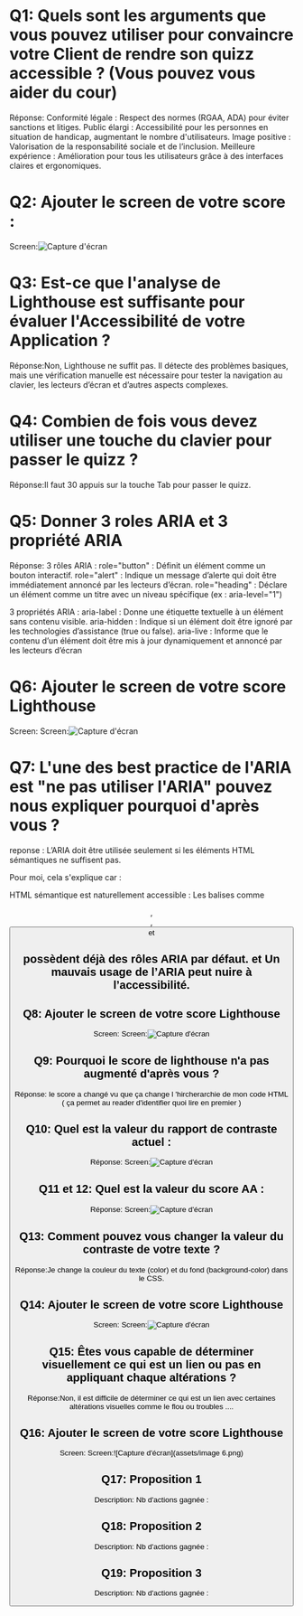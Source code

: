 # Q1: Quels sont les arguments que vous pouvez utiliser pour convaincre votre Client de rendre son quizz accessible ? (Vous pouvez vous aider du cour)
Réponse:
Conformité légale : Respect des normes (RGAA, ADA) pour éviter sanctions et litiges.
Public élargi : Accessibilité pour les personnes en situation de handicap, augmentant le nombre d'utilisateurs.
Image positive : Valorisation de la responsabilité sociale et de l’inclusion.
Meilleure expérience : Amélioration pour tous les utilisateurs grâce à des interfaces claires et ergonomiques.


# Q2: Ajouter le screen de votre score :
Screen:![Capture d'écran](assets/image.png)

# Q3: Est-ce que l'analyse de Lighthouse est suffisante pour évaluer l'Accessibilité de votre Application ?
Réponse:Non, Lighthouse ne suffit pas. Il détecte des problèmes basiques, mais une vérification manuelle est nécessaire pour tester la navigation au clavier, les lecteurs d’écran et d’autres aspects complexes.



# Q4: Combien de fois vous devez utiliser une touche du clavier pour passer le quizz ?
Réponse:Il faut 30 appuis sur la touche Tab pour passer le quizz.

# Q5: Donner 3 roles ARIA et 3 propriété ARIA
Réponse:
3 rôles ARIA :
role="button" : Définit un élément comme un bouton interactif.
role="alert" : Indique un message d’alerte qui doit être immédiatement annoncé par les lecteurs d’écran.
role="heading" : Déclare un élément comme un titre avec un niveau spécifique (ex : aria-level="1")

3 propriétés ARIA :
aria-label : Donne une étiquette textuelle à un élément sans contenu visible.
aria-hidden : Indique si un élément doit être ignoré par les technologies d’assistance (true ou false).
aria-live : Informe que le contenu d’un élément doit être mis à jour dynamiquement et annoncé par les lecteurs d’écran 

# Q6: Ajouter le screen de votre score Lighthouse
Screen: Screen:![Capture d'écran](assets/image1.png)

# Q7: L'une des best practice de l'ARIA est "ne pas utiliser l'ARIA" pouvez nous expliquer pourquoi d'après vous ?
reponse : L’ARIA doit être utilisée seulement si les éléments HTML sémantiques ne suffisent pas.

Pour moi, cela s'explique car :

HTML sémantique est naturellement accessible : Les balises comme <header>, <section>, <button> et <h1> possèdent déjà des rôles ARIA par défaut.
et Un mauvais usage de l’ARIA peut nuire à l’accessibilité.

# Q8: Ajouter le screen de votre score Lighthouse
Screen:  Screen:![Capture d'écran](assets/image2.png)


# Q9: Pourquoi le score de lighthouse n'a pas augmenté d'après vous ?
Réponse: le score a changé vu que ça change l 'hircherarchie de mon code HTML ( ça permet au reader d'identifier quoi lire en premier )

# Q10: Quel est la valeur du rapport de contraste actuel :
Réponse:   Screen:![Capture d'écran](assets/image3.png)


# Q11 et 12: Quel est la valeur du score AA :
Réponse:  Screen:![Capture d'écran](assets/image4.png)


# Q13: Comment pouvez vous changer la valeur du contraste de votre texte ?
Réponse:Je change la couleur du texte (color) et du fond (background-color) dans le CSS.

# Q14: Ajouter le screen de votre score Lighthouse
Screen: Screen:![Capture d'écran](assets/image5.png)

# Q15: Êtes vous capable de déterminer visuellement ce qui est un lien ou pas en appliquant chaque altérations ?
Réponse:Non, il est difficile de déterminer ce qui est un lien avec certaines altérations visuelles comme le flou ou troubles ....


# Q16: Ajouter le screen de votre score Lighthouse
Screen: Screen:![Capture d'écran](assets/image 6.png)

# Q17:  Proposition 1
Description:
Nb d'actions gagnée : 

# Q18:  Proposition 2
Description:
Nb d'actions gagnée : 

# Q19:  Proposition 3
Description:
Nb d'actions gagnée : 
